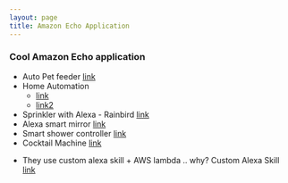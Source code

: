 ```yaml
---
layout: page
title: Amazon Echo Application
---
```


### Cool Amazon Echo application

* Auto Pet feeder [link](https://create.arduino.cc/projecthub/pseudozach/alexa-feed-toto-4e1468?ref=tag&ref_id=alexa&offset=8)
* Home Automation 
  * [link](https://www.youtube.com/watch?v=LMW6aXmsWNE)
  * [link2](https://www.youtube.com/watch?v=f0NaCamgfdw)
* Sprinkler with Alexa - Rainbird [link](https://www.youtube.com/watch?v=aa3VVZA0e5Y)
* Alexa smart mirror [link](https://www.youtube.com/watch?v=aa3VVZA0e5Y)
* Smart shower controller [link](https://create.arduino.cc/projecthub/virgilio-enrique-aray-arteaga/wise-shower-driven-by-alexa-skill-3ea1b6?ref=search&ref_id=alexa&offset=44)
* Cocktail Machine [link](https://www.hackster.io/56170/cocktail-machine-with-alexa-and-phpoc-9027c4)

 - They use custom alexa skill + AWS lambda .. why?
Custom Alexa Skill [link](https://developer.amazon.com/docs/custom-skills/understanding-custom-skills.html)

